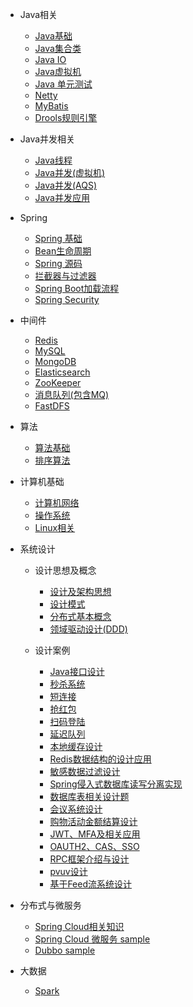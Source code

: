 

* Java相关
  * [Java基础](/src/main/java/com/toc/JAVA_BASE.md)
  * [Java集合类](/src/main/java/com/toc/COLLECTION.md)
  * [Java IO](/src/main/java/com/toc/JAVA_IO.md)
  * [Java虚拟机](/src/main/java/com/toc/JVM.md)
  * [Java 单元测试](/src/main/java/com/toc/UNIT_TEST.md)
  * [Netty](/src/main/java/com/toc/NETTY.md)
  * [MyBatis](/src/main/java/com/toc/MYBATIS.md)
  * [Drools规则引擎](/src/main/java/com/toc/RULE_ENGINE.md)

* Java并发相关
  * [Java线程](/src/main/java/com/toc/THREAD.md)
  * [Java并发(虚拟机)](/src/main/java/com/toc/CONCURRENT.md)
  * [Java并发(AQS)](/src/main/java/com/toc/CONCURRENTTOOL.md)
  * [Java并发应用](/src/main/java/com/toc/CONCURRENT_APPLICATION.md)

* Spring
  * [Spring 基础](/src/main/java/com/toc/SPRING.md)
  * [Bean生命周期](/src/main/java/com/toc/LIFECYCLE.md)
  * [Spring 源码](/src/main/java/com/toc/SOURCECODE.md)
  * [拦截器与过滤器](/src/main/java/com/toc/FILTERANDINTERCEPTOR.md)
  * [Spring Boot加载流程](/src/main/java/com/toc/SPRINGBOOT.md)
  * [Spring Security](/src/main/java/com/toc/SPRING-SECURITY.md)

* 中间件
  * [Redis](/src/main/java/com/toc/REDIS.md)
  * [MySQL](/src/main/java/com/toc/MYSQL.md)
  * [MongoDB](/src/main/java/com/toc/MONGODB.md)
  * [Elasticsearch](/src/main/java/com/toc/ES.md)
  * [ZooKeeper](/src/main/java/com/toc/ZOOKEEPER.md)
  * [消息队列(包含MQ)](/src/main/java/com/toc/MESSAGEQUEUE.md)
  * [FastDFS](/src/main/java/com/toc/FASTDFS.md)

* 算法
  * [算法基础](/src/main/java/com/toc/ALGORITHM.md)
  * [排序算法](/src/main/java/com/toc/SORT_ALGORITHM.md)

* 计算机基础
  * [计算机网络](/src/main/java/com/toc/NETWORK.md)
  * [操作系统](/src/main/java/com/toc/OPERATING_SYSTEM.md)
  * [Linux相关](/src/main/java/com/toc/LINUX.md)

* 系统设计
  * 设计思想及概念
    * [设计及架构思想](/src/main/java/com/toc/SYSTEM_DESIGN.md)
    * [设计模式](/src/main/java/com/toc/CODEDESIGN_BOOK.md)
    * [分布式基本概念](/src/main/java/com/toc/DISTRIBUTED_SYSTEM.md)
    * [领域驱动设计(DDD)](/src/main/java/com/toc/DDD.md)

  * 设计案例
    * [Java接口设计](/src/main/java/com/toc/INTERFACE_DESIGN.md)
    * [秒杀系统](/src/main/java/com/toc/SECONDS_KILL_DESIGN.md)
    * [短连接](/src/main/java/com/toc/TINYURL.md)
    * [抢红包](/src/main/java/com/toc/SECONDKILL_REDPACKAGE.md)
    * [扫码登陆](/src/main/java/com/toc/SCAN_LOGIN.md)
    * [延迟队列](/src/main/java/com/toc/DELAYQUEUE_DESIGN.md)
    * [本地缓存设计](/src/main/java/com/toc/LOCALCACHE.md)
    * [Redis数据结构的设计应用](/src/main/java/com/toc/REDIS_APPLICATION.md)
    * [敏感数据过滤设计](/src/main/java/com/toc/SENSITIVE_FILTER.md)
    * [Spring侵入式数据库读写分离实现](/src/main/java/com/toc/READ_WRITE_DB.md)
    * [数据库表相关设计题](/src/main/java/com/toc/TABLE_DESIGN.md)
    * [会议系统设计](/src/main/java/com/toc/MEETING_DESIGN.md)
    * [购物活动金额结算设计](/src/main/java/com/toc/SHOPPING_SETTLEMENT.md)
    * [JWT、MFA及相关应用](/src/main/java/com/toc/JWT_APPLICATION.md)
    * [OAUTH2、CAS、SSO](/src/main/java/com/toc/OAUTH2_CAS_SSO.md)
    * [RPC框架介绍与设计](/src/main/java/com/toc/RPC_DESIGN.md)
    * [pvuv设计](/src/main/java/com/toc/PVUV_DESIGN.md)
    * [基于Feed流系统设计](/src/main/java/com/toc/PVUV_DESIGN.md)

* 分布式与微服务
  * [Spring Cloud相关知识](/src/main/java/com/toc/SPRING-CLOUD.md)
  * [Spring Cloud 微服务 sample](https://github.com/rbmonster/sanwu-microservice)
  * [Dubbo sample](https://github.com/rbmonster/sanwu-dubbo-demo)

* 大数据
  * [Spark](/src/main/java/com/toc/SPARK.md)
